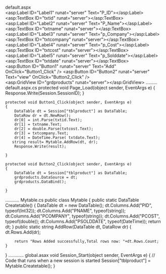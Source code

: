 default.aspx  
        <asp:Label ID="Label1" runat="server" Text="P_ID"></asp:Label>
        <asp:TextBox ID="txtid" runat="server"></asp:TextBox><br />
        <asp:Label ID="Label2" runat="server" Text="P_Name"></asp:Label>
        <asp:TextBox ID="txtname" runat="server"></asp:TextBox><br />
        <asp:Label ID="Label3" runat="server" Text="p_Company"></asp:Label>
        <asp:TextBox ID="txtcompany" runat="server"></asp:TextBox><br />
        <asp:Label ID="Label4" runat="server" Text="p_Cost"></asp:Label>
        <asp:TextBox ID="txtcost" runat="server"></asp:TextBox><br />
        <asp:Label ID="Label5" runat="server" Text="p_Solddate"></asp:Label>
        <asp:TextBox ID="txtdate" runat="server"></asp:TextBox><br />
        <asp:Button ID="Button1" runat="server" Text="Add" OnClick="Button1_Click"   />
        <asp:Button ID="Button2" runat="server" Text="view" OnClick="Button2_Click"    /><br />
        <asp:GridView ID="grdproducts" runat="server"></asp:GridView>
.........
default.aspx.cs
 protected void Page_Load(object sender, EventArgs e)
    {
        Response.Write(Session.SessionID);
    }

    protected void Button1_Click(object sender, EventArgs e)
    {
        DataTable dt = Session["tblproduct"] as DataTable;
        DataRow dr = dt.NewRow();
        dr[0] = int.Parse(txtid.Text);
        dr[1] = txtname.Text;
        dr[2] = double.Parse(txtcost.Text);
        dr[3] = txtcompany.Text;
        dr[4] = DateTime.Parse( txtdate.Text);
       string result= Mytable.AddRow(dt, dr);
        Response.Write(result);

    }

    protected void Button2_Click(object sender, EventArgs e)
    {
        DataTable dt = Session["tblproduct"] as DataTable;
        grdproducts.DataSource = dt;
        grdproducts.DataBind();      

    }
...........
Mytable.cs
public class Mytable
{
  public static DataTable Createtable()
    {
        DataTable dt = new DataTable();
        dt.Columns.Add("PID", typeof(Int32));
        dt.Columns.Add("PNAME", typeof(string));
        dt.Columns.Add("PCOMPANY", typeof(string));
        dt.Columns.Add("PCOST", typeof(double));
        dt.Columns.Add("PSOLDDATE", typeof(DateTime));
        return dt;
    }
    public static string AddRow(DataTable dt, DataRow dr)
    {
        dt.Rows.Add(dr);

        return "Rows Added successfully,Total rows now: "+dt.Rows.Count;
    }
}
............
global.asax
void Session_Start(object sender, EventArgs e)
    {
        // Code that runs when a new session is started
        Session["tblproduct"] = Mytable.Createtable();
    }


